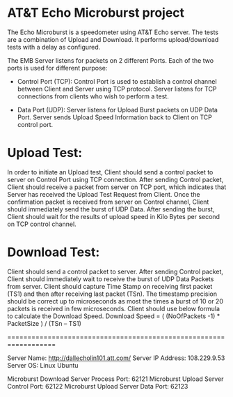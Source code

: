 AT&T Echo Microburst project
=============================

The Echo Microburst is a speedometer using AT&T Echo server. The tests are a combination of Upload and Download. It performs upload/download tests with a delay as configured.

The EMB Server listens for packets on 2 different Ports. Each of the two ports is used for different purpose:

* Control Port (TCP): Control Port is used to establish a control channel between Client and Server using TCP protocol. Server listens for TCP connections from clients who wish to perform a test.

* Data Port (UDP): Server listens for Upload Burst packets on UDP Data Port. Server sends Upload Speed Information back to Client on TCP control port.

# Upload Test: 
In order to initiate an Upload test, Client should send a control packet to server on Control Port using TCP connection. 
After sending Control packet, Client should receive a packet from server on TCP port, which indicates that Server has received the Upload Test Request from Client. 
Once the confirmation packet is received from server on Control channel, Client should immediately send the burst of UDP Data. 
After sending the burst, Client should wait for the results of upload speed in Kilo Bytes per second on TCP control channel.

# Download Test: 
Client should send a control packet to server.
After sending Control packet, Client should immediately wait to receive the burst of UDP Data Packets from server.
Client should capture Time Stamp on receiving first packet (TS1) and then after receiving last packet (TSn). 
The timestamp precision should be correct up to microseconds as most the times a burst of 10 or 20 packets is received in few microseconds.
Client should use below formula to calculate the Download Speed.
Download Speed = ( (NoOfPackets -1) * PacketSize ) / (TSn – TS1)

==================================================================

Server Name: http://dallecholin101.att.com/
Server IP Address: 108.229.9.53
Server OS: Linux Ubuntu

Microburst Download Server Process Port: 62121
Microburst Upload Server Control Port: 62122 
Microburst Upload Server Data Port: 62123
